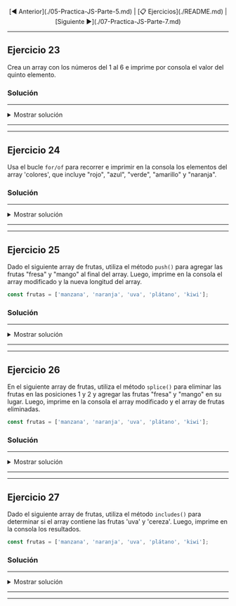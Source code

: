 <div align= "center"> [◀️ Anterior](./05-Practica-JS-Parte-5.md) | [📋 Ejercicios](./README.md) | [Siguiente ▶️](./07-Practica-JS-Parte-7.md)</div>

---

## Ejercicio 23

Crea un array con los números del 1 al 6 e imprime por consola el valor del quinto elemento.


### Solución
---

<details><summary>Mostrar solución</summary>

<em>index.html</em>

```html
<!DOCTYPE html>
<html lang="es">
  <head>
    <meta charset="UTF-8" />
    <meta http-equiv="X-UA-Compatible" content="IE=edge" />
    <meta name="viewport" content="width=device-width, initial-scale=1.0" />
    <title>Ejercicio 23 - JS</title>
  </head>
  <body
    style="
      display: flex;
      justify-content: center;
      align-items: center;
      height: 100vh;
      font-family: Arial, sans-serif;
    "
  >
    <section style="text-align: center">
      <p style="font-size: 2em; margin: 0; color: #333">
        Abre las herramientas de desarrollador para ver el resultado
      </p>
      <p style="font-size: 1.5em; margin-top: 50px; color: #555">
        Para abrir las herramientas de desarrollador, presiona
        <strong>F12</strong> o haz clic derecho y selecciona
        <strong>Inspeccionar</strong>.
      </p>
    </section>
    <script src="./arrayNumeros.js"></script>
  </body>
</html>
```

<em>arrayNumeros.js</em>

```js
'use strict';

const numeros = [1, 2, 3, 4, 5, 6];

console.log(numeros[4]); // => 5
```
</details>

---
---

## Ejercicio 24

Usa el bucle `for/of` para recorrer e imprimir en la consola los elementos del array 'colores', que incluye "rojo", "azul", "verde", "amarillo" y "naranja".


### Solución
---

<details><summary>Mostrar solución</summary>

<em>index.html</em>

```html
<!DOCTYPE html>
<html lang="es">
  <head>
    <meta charset="UTF-8" />
    <meta http-equiv="X-UA-Compatible" content="IE=edge" />
    <meta name="viewport" content="width=device-width, initial-scale=1.0" />
    <title>Ejercicio 24 - JS</title>
  </head>
  <body
    style="
      display: flex;
      justify-content: center;
      align-items: center;
      height: 100vh;
      font-family: Arial, sans-serif;
    "
  >
    <section style="text-align: center">
      <p style="font-size: 2em; margin: 0; color: #333">
        Abre las herramientas de desarrollador para ver el resultado
      </p>
      <p style="font-size: 1.5em; margin-top: 50px; color: #555">
        Para abrir las herramientas de desarrollador, presiona
        <strong>F12</strong> o haz clic derecho y selecciona
        <strong>Inspeccionar</strong>.
      </p>
    </section>
    <script src="./arrayColores.js"></script>
  </body>
</html>
```

<em>arrayColores.js</em>

```js
'use strict';

const colores = ["rojo", "azul", "verde", "amarillo", "naranja"];

for (const color of colores) {
  console.log(color);
}
```
</details>

---
---

## Ejercicio 25

Dado el siguiente array de frutas, utiliza el método `push()` para agregar las frutas "fresa" y "mango" al final del array. Luego, imprime en la consola el array modificado y la nueva longitud del array.

```js
const frutas = ['manzana', 'naranja', 'uva', 'plátano', 'kiwi'];
```

### Solución
---

<details><summary>Mostrar solución</summary>

<em>index.html</em>

```html
<!DOCTYPE html>
<html lang="es">
  <head>
    <meta charset="UTF-8" />
    <meta http-equiv="X-UA-Compatible" content="IE=edge" />
    <meta name="viewport" content="width=device-width, initial-scale=1.0" />
    <title>Ejercicio 25 - JS</title>
  </head>
  <body
    style="
      display: flex;
      justify-content: center;
      align-items: center;
      height: 100vh;
      font-family: Arial, sans-serif;
    "
  >
    <section style="text-align: center">
      <p style="font-size: 2em; margin: 0; color: #333">
        Abre las herramientas de desarrollador para ver el resultado
      </p>
      <p style="font-size: 1.5em; margin-top: 50px; color: #555">
        Para abrir las herramientas de desarrollador, presiona
        <strong>F12</strong> o haz clic derecho y selecciona
        <strong>Inspeccionar</strong>.
      </p>
    </section>
    <script src="./arrayFrutas.js"></script>
  </body>
</html>
```

<em>arrayFrutas.js</em>

```js
'use strict';

const frutas = ['manzana', 'naranja', 'uva', 'plátano', 'kiwi'];

frutas.push('fresa', 'mango');

console.log(frutas); // => ['manzana', 'naranja', 'uva', 'plátano', 'kiwi', 'fresa', 'mango']

console.log(frutas.length); // => 7
```
</details>

---
---

## Ejercicio 26

En el siguiente array de frutas, utiliza el método `splice()` para eliminar las frutas en las posiciones 1 y 2 y agregar las frutas "fresa" y "mango" en su lugar. Luego, imprime en la consola el array modificado y el array de frutas eliminadas.

```js
const frutas = ['manzana', 'naranja', 'uva', 'plátano', 'kiwi'];
```

### Solución
---

<details><summary>Mostrar solución</summary>

<em>index.html</em>

```html
<!DOCTYPE html>
<html lang="es">
  <head>
    <meta charset="UTF-8" />
    <meta http-equiv="X-UA-Compatible" content="IE=edge" />
    <meta name="viewport" content="width=device-width, initial-scale=1.0" />
    <title>Ejercicio 26 - JS</title>
  </head>
  <body
    style="
      display: flex;
      justify-content: center;
      align-items: center;
      height: 100vh;
      font-family: Arial, sans-serif;
    "
  >
    <section style="text-align: center">
      <p style="font-size: 2em; margin: 0; color: #333">
        Abre las herramientas de desarrollador para ver el resultado
      </p>
      <p style="font-size: 1.5em; margin-top: 50px; color: #555">
        Para abrir las herramientas de desarrollador, presiona
        <strong>F12</strong> o haz clic derecho y selecciona
        <strong>Inspeccionar</strong>.
      </p>
    </section>
    <script src="./spliceArray.js"></script>
  </body>
</html>
```

<em>spliceArray.js</em>

```js
'use strict';

const frutas = ['manzana', 'naranja', 'uva', 'plátano', 'kiwi'];

const frutasEliminadas = frutas.splice(1, 2, 'fresa', 'mango');

console.log(frutas); // ['manzana', 'fresa', 'mango', 'plátano', 'kiwi']

console.log(frutasEliminadas); // ['naranja', 'uva']
```
</details>

---
---

## Ejercicio 27

Dado el siguiente array de frutas, utiliza el método `includes()` para determinar si el array contiene las frutas 'uva' y 'cereza'. Luego, imprime en la consola los resultados.

```js
const frutas = ['manzana', 'naranja', 'uva', 'plátano', 'kiwi'];
```


### Solución
---

<details><summary>Mostrar solución</summary>

<em>index.html</em>

```html
<!DOCTYPE html>
<html lang="es">
  <head>
    <meta charset="UTF-8" />
    <meta http-equiv="X-UA-Compatible" content="IE=edge" />
    <meta name="viewport" content="width=device-width, initial-scale=1.0" />
    <title>Ejercicio 27 - JS</title>
  </head>
  <body
    style="
      display: flex;
      justify-content: center;
      align-items: center;
      height: 100vh;
      font-family: Arial, sans-serif;
    "
  >
    <section style="text-align: center">
      <p style="font-size: 2em; margin: 0; color: #333">
        Abre las herramientas de desarrollador para ver el resultado
      </p>
      <p style="font-size: 1.5em; margin-top: 50px; color: #555">
        Para abrir las herramientas de desarrollador, presiona
        <strong>F12</strong> o haz clic derecho y selecciona
        <strong>Inspeccionar</strong>.
      </p>
    </section>
    <script src="./findArray.js"></script>
  </body>
</html>
```

<em>findArray.js</em>

```js
'use strict';

const frutas = ['manzana', 'naranja', 'uva', 'plátano', 'kiwi'];

const contieneUva = frutas.includes('uva');
const contieneCereza = frutas.includes('cereza');

// El array frutas contiene 'uva'? : true
console.log(`El array frutas contiene 'uva'? : ${contieneUva}`); 

// El array frutas contiene 'cereza'? : false
console.log(`El array frutas contiene 'cereza'? : ${contieneCereza}`); 
```
</details>

---
---
